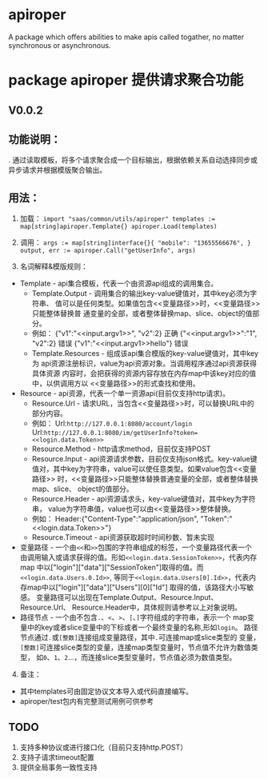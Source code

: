 # apiroper
A package which offers abilities to make apis called togather, no matter synchronous or asynchronous.

# package apiroper 提供请求聚合功能
## V0.0.2

## 功能说明：
. 通过读取模板，将多个请求聚合成一个目标输出，根据依赖关系自动选择同步或异步请求并根据模版聚合输出。

## 用法：
1. 加载：
  `import "saas/common/utils/apiroper"
			templates := map[string]apiroper.Template{}
			apiroper.Load(templates)`
      
2. 调用：
  `args := map[string]interface{}{
			"mobile": "13655566676",
			}
	    	output, err := apiroper.Call("getUserInfo", args)`
        
3. 名词解释&模版规则：
  + Template - api集合模板，代表一个由资源api组成的调用集合。
    + Template.Output - 调用集合的输出key-value键值对，其中key必须为字符串、
				值可以是任何类型。如果值包含<<变量路径>>时，<<变量路径>>只能整体替换普
				通变量的全部，或者整体替换map、slice、object的值部分。
    + 例如：
					{"v1":"<<input.argv1>>", "v2":2}	正确
					{"<<input.argv1>>":"1", "v2":2}		错误
					{"v1":"<<input.argv1>>hello"}		错误
    + Template.Resources - 组成该api集合模版的key-value键值对，其中key为
				api资源注册标识，value为api资源对象。当调用程序通过api资源获得具体资源
				内容时，会把获得的资源内容存放在内存map中该key对应的值中，以供调用方以
				<<变量路径>>的形式查找和使用。
  + Resource - api资源，代表一个单一资源api(目前仅支持http请求)。
    + Resource.Url - 请求URL，当包含<<变量路径>>时，可以替换URL中的部分内容。
    + 例如：
					Url:`http://127.0.0.1:8080/account/login`
					Url:`http://127.0.0.1:8080/im/getUserInfo?token=<<login.data.Token>>`
    + Resource.Method - http请求method，目前仅支持POST
    + Resource.Input - api资源请求参数，目前仅支持json格式。key-value键
        值对，其中key为字符串，value可以使任意类型。如果value包含<<变量路径>>
				时，<<变量路径>>只能整体替换普通变量的全部，或者整体替换map、slice、
				object的值部分。
    + Resource.Header - api资源请求头，key-value键值对，其中key为字符串，
				value为字符串值，value也可以由<<变量路径>>整体替换。
    + 例如：
					Header:{"Content-Type":"application/json", "Token":"<<login.data.Token>>"}
    + Resource.Timeout - api资源获取超时时间秒数、暂未实现
  + 变量路径 - 一个由`<<`和`>>`包围的字符串组成的标签，一个变量路径代表一个
			由调用输入或请求获得的值。形如`<<login.data.SessionToken>>`，代表内存map
			中以["login"]["data"]["SessionToken"]取得的值。而`<<login.data.Users.0.Id>>`,
			等同于`<<login.data.Users[0].Id>>`，代表内存map中以["login"]["data"]["Users"][0]["Id"]
			取得的值，该路径大小写敏感。
			变量路径可以出现在Template.Output、Resource.Input、Resource.Url、
			Resource.Header中，具体规则请参考以上对象说明。
  + 路径节点 - 一个由不包含`.`、`<`、`>`、`[`、`]`字符组成的字符串，表示一个
			map变量中的key或者slice变量中的下标或者一个最终变量的名称,形如`login`。
			路径节点通过`.`或`[整数]`连接组成变量路径，其中`.`可连接map或slice类型的
			变量，`[整数]`可连接slice类型的变量，连接map类型变量时，节点值不允许为数值类型，
			如`0`、`1`、`2`...，而连接slice类型变量时，节点值必须为数值类型。
      
4. 备注：
  + 其中templates可由固定协议文本导入或代码直接编写。
  + apiroper/test包内有完整测试用例可供参考
  
  
## TODO
1. 支持多种协议或进行接口化（目前只支持http.POST）
2. 支持子请求timeout配置
3. 提供全局事务一致性支持
    
